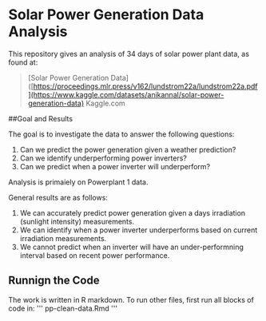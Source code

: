 # Solar Power Generation Data Analysis

This repository gives an analysis of 34 days of solar power plant data, as found at:

> [Solar Power Generation Data]([https://proceedings.mlr.press/v162/lundstrom22a/lundstrom22a.pdf](https://www.kaggle.com/datasets/anikannal/solar-power-generation-data) Kaggle.com

##Goal and Results

The goal is to investigate the data to answer the following questions:

1) Can we predict the power generation given a weather prediction?
2) Can we identify underperforming power inverters?
3) Can we predict when a power inverter will underperform?

Analysis is primaiely on Powerplant 1 data.

General results are as follows:
1) We can accurately predict power generation given a days irradiation (sunlight intensity) measurements.
2) We can identify when a power inverter underperforms based on current irradiation measurements.
3) We cannot predict when an inverter will have an under-performning interval based on recent power performance.

## Runnign the Code
The work is written in R markdown. To run other files, first run all blocks of code in:
'''
pp-clean-data.Rmd
'''
